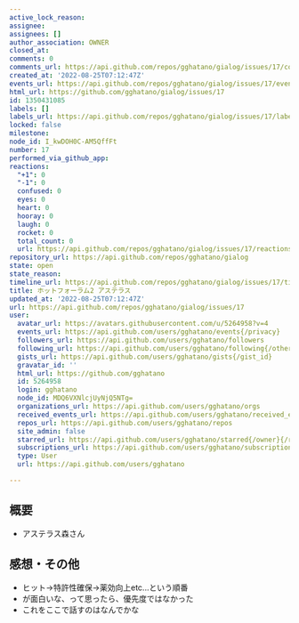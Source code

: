 ```yaml
---
active_lock_reason: 
assignee: 
assignees: []
author_association: OWNER
closed_at: 
comments: 0
comments_url: https://api.github.com/repos/gghatano/gialog/issues/17/comments
created_at: '2022-08-25T07:12:47Z'
events_url: https://api.github.com/repos/gghatano/gialog/issues/17/events
html_url: https://github.com/gghatano/gialog/issues/17
id: 1350431085
labels: []
labels_url: https://api.github.com/repos/gghatano/gialog/issues/17/labels{/name}
locked: false
milestone: 
node_id: I_kwDOH0C-AM5QffFt
number: 17
performed_via_github_app: 
reactions:
  "+1": 0
  "-1": 0
  confused: 0
  eyes: 0
  heart: 0
  hooray: 0
  laugh: 0
  rocket: 0
  total_count: 0
  url: https://api.github.com/repos/gghatano/gialog/issues/17/reactions
repository_url: https://api.github.com/repos/gghatano/gialog
state: open
state_reason: 
timeline_url: https://api.github.com/repos/gghatano/gialog/issues/17/timeline
title: ホットフォーラム2 アステラス
updated_at: '2022-08-25T07:12:47Z'
url: https://api.github.com/repos/gghatano/gialog/issues/17
user:
  avatar_url: https://avatars.githubusercontent.com/u/5264958?v=4
  events_url: https://api.github.com/users/gghatano/events{/privacy}
  followers_url: https://api.github.com/users/gghatano/followers
  following_url: https://api.github.com/users/gghatano/following{/other_user}
  gists_url: https://api.github.com/users/gghatano/gists{/gist_id}
  gravatar_id: ''
  html_url: https://github.com/gghatano
  id: 5264958
  login: gghatano
  node_id: MDQ6VXNlcjUyNjQ5NTg=
  organizations_url: https://api.github.com/users/gghatano/orgs
  received_events_url: https://api.github.com/users/gghatano/received_events
  repos_url: https://api.github.com/users/gghatano/repos
  site_admin: false
  starred_url: https://api.github.com/users/gghatano/starred{/owner}{/repo}
  subscriptions_url: https://api.github.com/users/gghatano/subscriptions
  type: User
  url: https://api.github.com/users/gghatano

---
```

## 概要
- アステラス森さん

## 感想・その他
- ヒット→特許性確保→薬効向上etc...という順番
 - が面白いな、って思ったら、優先度ではなかった
- これをここで話すのはなんでかな
